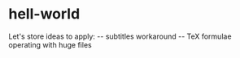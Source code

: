 # hell-world

Let's store
ideas to apply:
-- subtitles workaround
-- TeX formulae operating with huge files
